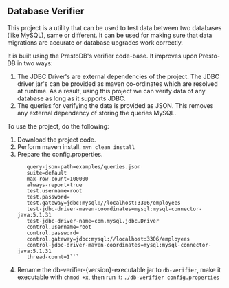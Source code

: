 ## Database Verifier

This project is a utility that can be used to test data between two databases (like MySQL), same or different. It can be used for making sure that data migrations are accurate or database upgrades work correctly. 

It is built using the PrestoDB's verifier code-base. It improves upon Presto-DB in two ways:

1. The JDBC Driver's are external dependencies of the project. The JDBC driver jar's can be provided as maven co-ordinates which are resolved at runtime. As a result, using this project we can verify data of any database as long as it supports JDBC.
2. The queries for verifying the data is provided as JSON. This removes any external dependency of storing the queries MySQL.


To use the project, do the following:

1. Download the project code.
2. Perform maven install.
	```mvn clean install```
3. Prepare the config.properties.
	```properties
	   query-json-path=examples/queries.json
       suite=default
       max-row-count=100000
       always-report=true
       test.username=root
       test.password=
       test.gateway=jdbc:mysql://localhost:3306/employees
       test-jdbc-driver-maven-coordinates=mysql:mysql-connector-java:5.1.31
       test-jdbc-driver-name=com.mysql.jdbc.Driver
       control.username=root
       control.password=
       control.gateway=jdbc:mysql://localhost:3306/employees
       control-jdbc-driver-maven-coordinates=mysql:mysql-connector-java:5.1.31
	   thread-count=1```
4. Rename the db-verifier-{version}-executable.jar to  ```db-verifier```, make it executable with ```chmod +x```, then run it:
	 ```./db-verifier config.properties```

